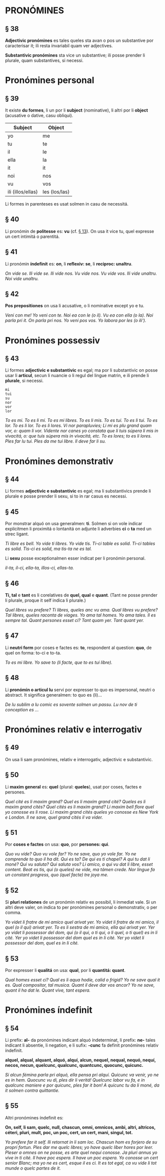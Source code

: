 # PRONÓMINES

## § 38

**Adjectivic pronómines** es tales queles sta avan o pos un substantive por caracterisar it; ili resta ínvariabil quam ver adjectives.

**Substantivic pronómines** sta vice un substantive; ili posse prender li plurale, quam substantives, si necessi.

# Pronómines personal

## § 39

It existe **du formes**, li un por li **subject** (nominative), li altri por li **object** (acusative o dative, casu obliqui).

| Subject | Object |
| --- | --- |
| yo | me |
| tu | te |
| il | le |
| ella | la |
| it | it |
| noi | nos |
| vu | vos |
| ili (illos/ellas) | les (los/las) |

Li formes in parenteses es usat solmen in casu de necessitá.

## § 40

Li pronómin de **politesse** es: **vu** (cf. [§ 13](04-Ortografie?id=§-13)). On usa it vice tu, quel expresse un cert intimitá o parentitá.

## § 41

Li pronómin **índefinit** es: **on**, li **reflexiv: se**, li **reciproc: unaltru**.

_On vide se. Ili vide se. Ili vide nos. Vu vide nos. Vu vide vos. Ili vide unaltru. Noi vide unaltru._

## § 42

**Pos prepositiones** on usa li acusative, o li nominative except yo e tu.

_Veni con me! Yo veni con te. Noi ea con le (o il). Vu ea con ella (o la). Noi parla pri it. On parla pri nos. Yo veni pos vos. Yo labora por les (o ili')._

# Pronómines possessiv

## § 43

Li formes **adjectivic e substantivic** es egal; ma por li substantivic on posse usar li **articul**, secun li nuancie o li regul del lingue matrin, e ili prende li **plurale**, si necessi.

```
mi
tui
su
nor
vor
lor
```

_To es mi. To es li mi. To es mi libres. To es li mis. To es tui. To es li tui. To es lor. To es li lor. To es li lores. Vi nor parapluvies; Li mi es plu grand quam vor, o: quam li vor. Vidente nor canes yo constata que li tuis súpera li mis in vìvacitá, o: que tuis súpera mís in vivacitá, etc. To es lores; to es li lores. Ples far lu tui. Ples da me tui libre. Il deve far li su._

# Pronómines demonstrativ

## § 44

Li formes **adjectivic e substantivic** es egal; ma li substantivics prende li plurale e posse prender li sexu, si to in rar casus es necessi.

## § 45

Por monstrar alquó on usa generalmen: **ti**. Solmen si on vole indicar explicitmen li proximitá o lontanitá on adjunte li adverbies **ci** o **ta** med un strec ligant.

_Ti libre es bell. Yo vide ti libres. Yo vide tís. Ti-ci table es solid. Ti-ci tables es solid. Tis-ci es solid, ma tis-ta ne es tal._

Li **sexu** posse exceptionalmen esser indicat per li pronómin personal.

_il-ta, il-ci, ella-ta, illos-ci, ellas-ta._

## § 46

**Ti, tal** e **tant** es li corelatives de **quel, qual** e **quant**. (Tant ne posse prender li plurale, proque it self indica li plurale.)

_Quel libres vu prefere? Ti libres, queles anc vu ama. Qual libres vu prefere? Tal libres, queles raconta de viages. Yo ama tal homes. Yo ama tales. Il es sempre tal. Quant persones esset ci? Tant quam yer. Tant quant yer._

## § 47

Li **neutri form** por coses e factes es: **to**, respondent al question: **quo**, de quel on forma: to-ci e to-ta.

_To es mi libre. Yo save to (li facte, que to es tui líbre)._

## § 48

Li **pronómin o articul lu** servi por expresser to quo es impersonal, neutri o abstract. It significa generalmen: to quo es (li)...

_De lu sublim a lu comic es sovente solmen un passu. Lu nov de ti conception es ..._

# Pronómines relativ e interrogativ

## § 49

On usa li sam pronómines, relativ e interrogativ, adjectivic e substantivic.

## § 50

Li **maxim general** es: **quel** (plural: **queles**), usat por coses, factes e persones.

_Quel cité es li maxim grand? Quel es li maxím grand cité? Queles es li maxim grand cités? Quel cités es li maxim grand? Li maxim bell flore quel yo conosse es li rose. Li maxim grand cités queles yo conosse es New York e London. Il ne save, quel grand cités il va vider._

## § 51

Por **coses e factes** on usa: **quo**, por **persones: qui**.

_Quo vu víde? Quo vu vole far? Yo ne save, quo yo vole far. Yo ne comprende to quo il ha dit. Qui es ta? De qui es ti chapel? A qui tu dat li moné? Qui vu saluta? Qui saluta vos? Li amico, a qui vu dat li libre, esset content. Beat es tis, qui (o queles) ne vide, ma támen crede. Nor lingue fa un constant progress, quo (quel facte) tre joya me._

## § 52

Si **pluri relationes** de un pronómin relativ es possibil, li ínmediat vale. Si un altri deve valer, on indica to per pronómines personal o demonstrativ, o per comma.

_Yo videt li fratre de mi amico quel arivat yer. Yo videt li fratre de mi amico, il quel (o il qui) arivat yer. To es li sestra de mi amico, ella qui arivat yer. Yer yo videt li possessor del dom, qui (o il qui, o ti qui, o li quel, o ti quel) es in li cité. Yer yo videt li possessor del dom quel es in li cité. Yer yo videt li possessor del dom, quel es in Ii cíté._

## § 53

Por expresser li **qualitá** on usa: **qual**, por li **quantitá: quant**.

_Qual homes esset ci? Qual es li aqua hodíe, calid o frigid? Yo ne save qual it es. Qual compositor, tal musica. Quant il deve dar vos ancor? Yo ne save, quant il ha dat le. Quant vive, tant espera._

# Pronómines índefinit

## § 54

Li prefix: **al-** da pronómines indicant alquó índeterminat, li prefix: **ne-** tales indicant li absentie, li negation, e li sufix: **-cunc** fa definit pronómines relativ índefinit.

**alquel, alqual, alquant, alquó, alquí, alcun, nequel, nequal, nequó, nequí, necos, necun, quelcunc, qualcunc, quantcunc, quocunc, quicunc.**

_Si alcun fémina parla pri alquó, ella pensa pri alquí. Quicunc va venir, yo ne es in hem. Quocunc vu di, ples dir li veritá! Quelcunc labor vu fa, e in qualcunc maniere e por quicunc, ples far it bon! A quicunc tu da li moné, da it solmen contra quittantie._

## § 55

Altri pronómines índefinit es:

**On, self, li sam, quelc, null, chascun, omni, omnicos, ambi, altri, altricos, céteri, pluri, mult, poc, un poc, cert, un cert, mani, singul, tot.**

_Yo prefere far it self. Ili retornat in li sam loc. Chascun hom es forjero de su propri fortun. Ples dar me quelc libres; yo have quelc líber hores por leer. Pleser a omnes on ne posse, es arte quel nequí conosse. Ja pluri annus yo vive in ti cité. Il have poc espera. Il have un poc espera. Yo conosse un cert senior Blanc; ma yo ne es cert, esque il es ci. It es tot egal, ca vu vide li tot munde o quelc partes de it._
